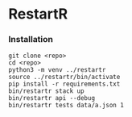 # RestartR

### Installation
```
git clone <repo>
cd <repo>
python3 -m venv ../restartr
source ../restartr/bin/activate
pip install -r requirements.txt
bin/restartr stack up
bin/restartr api --debug
bin/restartr tests data/a.json 1
```
